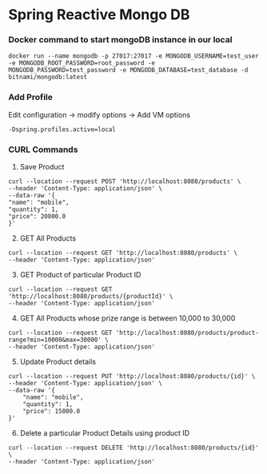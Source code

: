 # Spring Reactive Mongo DB

### Docker command to start mongoDB instance in our local

```
docker run --name mongodb -p 27017:27017 -e MONGODB_USERNAME=test_user -e MONGODB_ROOT_PASSWORD=root_password -e MONGODB_PASSWORD=test_password -e MONGODB_DATABASE=test_database -d bitnami/mongodb:latest
```

### Add Profile

Edit configuration -> modify options -> Add VM options 
```
-Dspring.profiles.active=local
```

### CURL Commands
1. Save Product
```
curl --location --request POST 'http://localhost:8080/products' \
--header 'Content-Type: application/json' \
--data-raw '{
"name": "mobile",
"quantity": 1,
"price": 20000.0
}'
```
2. GET All Products
```
curl --location --request GET 'http://localhost:8080/products' \
--header 'Content-Type: application/json'
```
3. GET Product of particular Product ID
```
curl --location --request GET 'http://localhost:8080/products/{productId}' \
--header 'Content-Type: application/json'
```
4. GET All Products whose prize range is between 10,000 to 30,000
```
curl --location --request GET 'http://localhost:8080/products/product-range?min=10000&max=30000' \
--header 'Content-Type: application/json'
```
5. Update Product details
```
curl --location --request PUT 'http://localhost:8080/products/{id}' \
--header 'Content-Type: application/json' \
--data-raw '{
    "name": "mobile",
    "quantity": 1,
    "price": 15000.0
}'
```
6. Delete a particular Product Details using product ID
```
curl --location --request DELETE 'http://localhost:8080/products/{id}' \
--header 'Content-Type: application/json'
```
